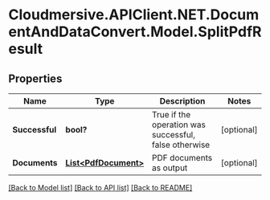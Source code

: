 # Cloudmersive.APIClient.NET.DocumentAndDataConvert.Model.SplitPdfResult
## Properties

Name | Type | Description | Notes
------------ | ------------- | ------------- | -------------
**Successful** | **bool?** | True if the operation was successful, false otherwise | [optional] 
**Documents** | [**List&lt;PdfDocument&gt;**](PdfDocument.md) | PDF documents as output | [optional] 

[[Back to Model list]](../README.md#documentation-for-models) [[Back to API list]](../README.md#documentation-for-api-endpoints) [[Back to README]](../README.md)

